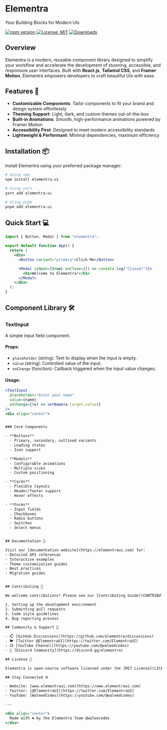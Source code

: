 # Elementra

Your Building Blocks for Modern UIs

[![npm version](https://img.shields.io/npm/v/elementra-ui.svg)](https://www.npmjs.com/package/elementra-ui)
[![License: MIT](https://img.shields.io/badge/License-MIT-yellow.svg)](https://opensource.org/licenses/MIT)
[![Downloads](https://img.shields.io/npm/dm/elementra-ui.svg)](https://www.npmjs.com/package/elementra-ui)

</div>

## Overview

Elementra is a modern, reusable component library designed to simplify your workflow and accelerate the development of stunning, accessible, and responsive user interfaces. Built with **React.js**, **Tailwind CSS**, and **Framer Motion**, Elementra empowers developers to craft beautiful UIs with ease.

## Features 🚀

- **Customizable Components**: Tailor components to fit your brand and design system effortlessly
- **Theming Support**: Light, dark, and custom themes out-of-the-box
- **Built-in Animations**: Smooth, high-performance animations powered by Framer Motion
- **Accessibility First**: Designed to meet modern accessibility standards
- **Lightweight & Performant**: Minimal dependencies, maximum efficiency

## Installation 📦

Install Elementra using your preferred package manager:

```bash
# Using npm
npm install elementra-ui

# Using yarn
yarn add elementra-ui

# Using pnpm
pnpm add elementra-ui
```

## Quick Start 💻

```jsx
import { Button, Modal } from "elementra";

export default function App() {
  return (
    <div>
      <Button variant="primary">Click Me</Button>

      <Modal isOpen={true} onClose={() => console.log("Closed!")}>
        <h1>Welcome to Elementra!</h1>
      </Modal>
    </div>
  );
}
```

## Component Library 🛠️

### TextInput

A simple input field component.

#### Props:

- `placeholder` (string): Text to display when the input is empty.
- `value` (string): Controlled value of the input.
- `onChange` (function): Callback triggered when the input value changes.

#### Usage:

````jsx
<TextInput
  placeholder="Enter your name"
  value={name}
  onChange={(e) => setName(e.target.value)}
/>
<div align="center">


### Core Components

- **Buttons**
  - Primary, secondary, outlined variants
  - Loading states
  - Icon support

- **Modals**
  - Configurable animations
  - Multiple sizes
  - Custom positioning

- **Cards**
  - Flexible layouts
  - Header/footer support
  - Hover effects

- **Forms**
  - Input fields
  - Checkboxes
  - Radio buttons
  - Switches
  - Select menus


## Documentation 📖

Visit our [documentation website](https://elementraui.com) for:
- Detailed API references
- Interactive examples
- Theme customization guides
- Best practices
- Migration guides


## Contributing 🤝

We welcome contributions! Please see our [Contributing Guide](CONTRIBUTING.md) for details on:

1. Setting up the development environment
2. Submitting pull requests
3. Code style guidelines
4. Bug reporting process

## Community & Support 💬

- 📫 [GitHub Discussions](https://github.com/elementra/discussions)
- 🐦 [Twitter @ElementraUI](https://twitter.com/ElementraUI)
- 📺 [YouTube Channel](https://youtube.com/@waleedcodes)
- 💬 [Discord Community](https://discord.gg/elementra)

## License 📄

Elementra is open-source software licensed under the [MIT License](LICENSE).

## Stay Connected 🌐

- Website: [www.elementraui.com](https://www.elementraui.com)
- Twitter: [@ElementraUI](https://twitter.com/ElementraUI)
- YouTube: [WaleedCodes](https://youtube.com/@waleedcodes)

---

<div align="center">
  Made with ❤️ by the Elementra Team @waleecodes
</div>
